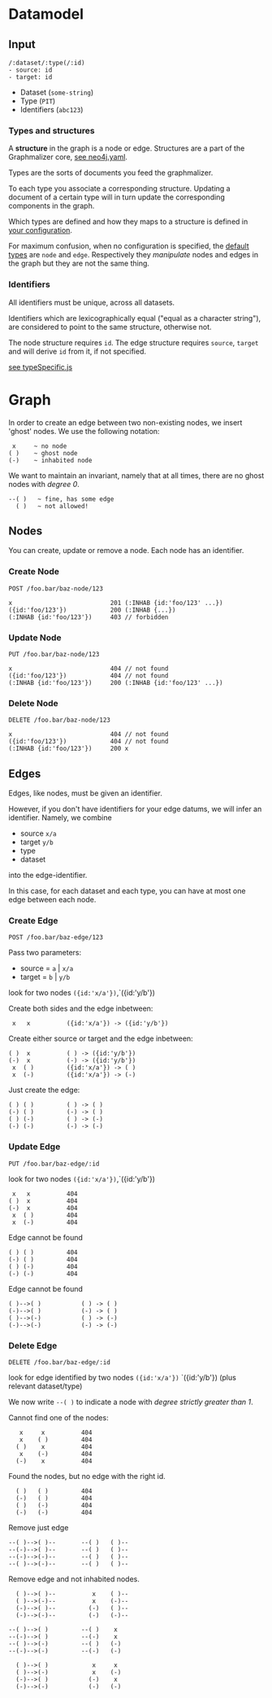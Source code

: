 
# Datamodel

## Input

	/:dataset/:type(/:id)
	- source: id
	- target: id

- Dataset (`some-string`)
- Type (`PIT`)
- Identifiers (`abc123`)

### Types and structures

A **structure** in the graph is a node or edge.
Structures are a part of the Graphmalizer core,
[see neo4j.yaml](../core/neo4j.yaml). 

Types are the sorts of documents you feed the graphmalizer.

To each type you associate a corresponding structure.
Updating a document of a certain type will in turn update the corresponding
components in the graph.

Which types are defined and how they maps to a structure is defined in [your
configuration](../config.json).

For maximum confusion, when no configuration is specified,
the [default types](../core/config.js) are `node` and `edge`.
Respectively they *manipulate* nodes and edges in the graph but they
are not the same thing.

### Identifiers

All identifiers must be unique, across all datasets.

Identifiers which are lexicographically equal ("equal as a character string"),
are considered to point to the same structure, otherwise not.

The node structure requires `id`. The edge structure requires `source`,
`target` and will derive `id` from it, if not specified.

[see typeSpecific.js](../core/typeSpecific.js)

# Graph

In order to create an edge between two non-existing nodes, we insert 'ghost' nodes.
We use the following notation:

	 x     ~ no node
	( )    ~ ghost node
	(-)    ~ inhabited node

We want to maintain an invariant, namely that at all times, there are no ghost nodes with *degree 0*.

	--( )	~ fine, has some edge
	  ( )	~ not allowed!

## Nodes

You can create, update or remove a node. Each node has an identifier.

### Create Node

	POST /foo.bar/baz-node/123

	x							201 (:INHAB {id:'foo/123' ...})
	({id:'foo/123'})			200 (:INHAB {...})
	(:INHAB {id:'foo/123'})		403 // forbidden

### Update Node

	PUT /foo.bar/baz-node/123

	x							404 // not found
	({id:'foo/123'})			404 // not found
	(:INHAB {id:'foo/123'}) 	200 (:INHAB {id:'foo/123' ...})	

### Delete Node

	DELETE /foo.bar/baz-node/123

	x							404 // not found
	({id:'foo/123'})			404 // not found
	(:INHAB {id:'foo/123'}) 	200 x


## Edges

Edges, like nodes, must be given an identifier.

However, if you don't have identifiers for your edge datums,
we will infer an identifier. Namely, we combine

 - source `x/a`
 - target `y/b`
 - type
 - dataset

into the edge-identifier.

In this case, for each dataset and each type, you can have at most one edge between each node.

### Create Edge

	POST /foo.bar/baz-edge/123

Pass two parameters:

- source = `a` | `x/a`
- target = `b` | `y/b`

look for two nodes `({id:'x/a'})`,`({id:'y/b'})

Create both sides and the edge inbetween:

	 x   x			({id:'x/a'}) -> ({id:'y/b'})

Create either source or target and the edge inbetween:

	( )  x			( ) -> ({id:'y/b'})
	(-)  x			(-) -> ({id:'y/b'})
	 x  ( )			({id:'x/a'}) -> ( )
	 x  (-)			({id:'x/a'}) -> (-)

Just create the edge:

	( ) ( )			( ) -> ( )
	(-)	( )			(-) -> ( )
	( ) (-)			( ) -> (-)
	(-) (-)			(-) -> (-)

### Update Edge

	PUT /foo.bar/baz-edge/:id

look for two nodes `({id:'x/a'})`,`({id:'y/b'})

	 x   x			404
	( )  x			404
	(-)  x			404
	 x  ( )			404
	 x  (-)			404

Edge cannot be found

	( ) ( )			404
	(-)	( )			404
	( ) (-)			404
	(-) (-)			404

Edge cannot be found

	( )-->( )			( ) -> ( )
	(-)-->( )			(-) -> ( )
	( )-->(-)			( ) -> (-)
	(-)-->(-)			(-) -> (-)

### Delete Edge

	DELETE /foo.bar/baz-edge/:id

look for edge identified by two nodes `({id:'x/a'})` `({id:'y/b'}) (plus relevant dataset/type)

We now write `--( )` to indicate a node with *degree strictly greater than 1*.

Cannot find one of the nodes:

	   x     x			404
	   x    ( )         404
	  ( )    x			404
	   x    (-)         404
	  (-)    x			404

Found the nodes, but no edge with the right id.

	  ( )   ( )			404
	  (-)   ( )			404
	  ( )   (-)			404
	  (-)   (-)			404

Remove just edge

	--( )-->( )--       --( )   ( )--
	--(-)-->( )--       --( )   ( )--
	--(-)-->(-)--       --( )   ( )--
	--( )-->(-)--       --( )   ( )--

Remove edge and not inhabited nodes.

	  ( )-->( )--          x    ( )--
	  ( )-->(-)--          x    (-)--
	  (-)-->( )--         (-)   ( )--
	  (-)-->(-)--         (-)   (-)--

	--( )-->( )         --( )    x
	--(-)-->( )         --(-)    x
	--( )-->(-)         --( )   (-)
	--(-)-->(-)         --(-)   (-)

	  ( )-->( )            x     x
	  ( )-->(-)            x    (-)
	  (-)-->( )           (-)    x
	  (-)-->(-)           (-)   (-)
